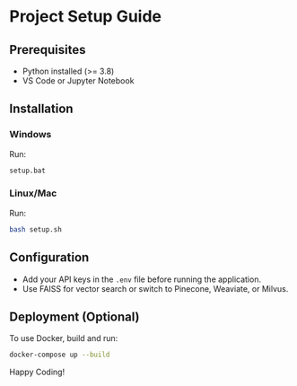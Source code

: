 # Project Setup Guide

## Prerequisites
- Python installed (>= 3.8)
- VS Code or Jupyter Notebook

## Installation

### Windows
Run:
```sh
setup.bat
```

### Linux/Mac
Run:
```sh
bash setup.sh
```

## Configuration
- Add your API keys in the `.env` file before running the application.
- Use FAISS for vector search or switch to Pinecone, Weaviate, or Milvus.

## Deployment (Optional)
To use Docker, build and run:
```sh
docker-compose up --build
```

Happy Coding!
